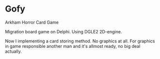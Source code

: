 Gofy
====

Arkham Horror Card Game

Migration board game on Delphi. Using DGLE2 2D-engine.

Now I implementing a card storing method. No graphics at all. For graphics in game responsible another man and it's allmost ready, no big deal actually.
